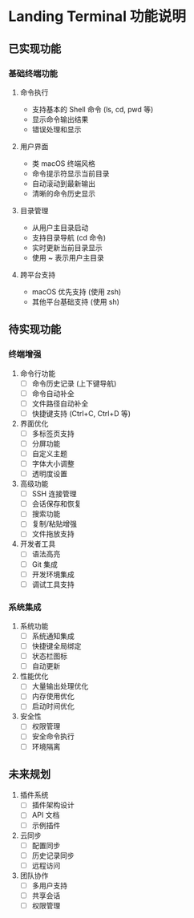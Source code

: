 # Landing Terminal 功能说明

## 已实现功能

### 基础终端功能
1. 命令执行
   - 支持基本的 Shell 命令 (ls, cd, pwd 等)
   - 显示命令输出结果
   - 错误处理和显示

2. 用户界面
   - 类 macOS 终端风格
   - 命令提示符显示当前目录
   - 自动滚动到最新输出
   - 清晰的命令历史显示

3. 目录管理
   - 从用户主目录启动
   - 支持目录导航 (cd 命令)
   - 实时更新当前目录显示
   - 使用 ~ 表示用户主目录

4. 跨平台支持
   - macOS 优先支持 (使用 zsh)
   - 其他平台基础支持 (使用 sh)

## 待实现功能

### 终端增强
1. 命令行功能
   - [ ] 命令历史记录 (上下键导航)
   - [ ] 命令自动补全
   - [ ] 文件路径自动补全
   - [ ] 快捷键支持 (Ctrl+C, Ctrl+D 等)

2. 界面优化
   - [ ] 多标签页支持
   - [ ] 分屏功能
   - [ ] 自定义主题
   - [ ] 字体大小调整
   - [ ] 透明度设置

3. 高级功能
   - [ ] SSH 连接管理
   - [ ] 会话保存和恢复
   - [ ] 搜索功能
   - [ ] 复制/粘贴增强
   - [ ] 文件拖放支持

4. 开发者工具
   - [ ] 语法高亮
   - [ ] Git 集成
   - [ ] 开发环境集成
   - [ ] 调试工具支持

### 系统集成
1. 系统功能
   - [ ] 系统通知集成
   - [ ] 快捷键全局绑定
   - [ ] 状态栏图标
   - [ ] 自动更新

2. 性能优化
   - [ ] 大量输出处理优化
   - [ ] 内存使用优化
   - [ ] 启动时间优化

3. 安全性
   - [ ] 权限管理
   - [ ] 安全命令执行
   - [ ] 环境隔离

## 未来规划
1. 插件系统
   - [ ] 插件架构设计
   - [ ] API 文档
   - [ ] 示例插件

2. 云同步
   - [ ] 配置同步
   - [ ] 历史记录同步
   - [ ] 远程访问

3. 团队协作
   - [ ] 多用户支持
   - [ ] 共享会话
   - [ ] 权限管理 